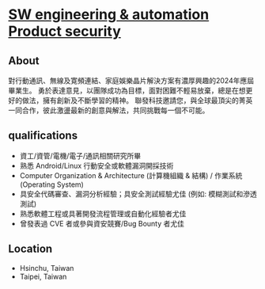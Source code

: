 # [SW engineering &amp; automation Product security](https://careers.mediatek.com/eREC/JobSearch/JobDetail/MTK120230901003?returnUrl=%2FeREC%2FJobSearch%3FsortBy%3D%26order%3D%26page%3D1%26searchKey%3D2024%25E6%25A0%25A1%25E6%258B%259B%26category%3D%26workExp%3D%26branch%3D%26program%3D)

## About
對行動通訊、無線及寛頻連結、家庭娛樂晶片解決方案有濃厚興趣的2024年應屆畢業生。 勇於表達意見，以團隊成功為目標，面對困難不輕易放棄，總是在想更好的做法，擁有創新及不斷學習的精神。 聯發科技邀請您，與全球最頂尖的菁英一同合作，彼此激盪最新的創意與解法，共同挑戰每一個不可能。

## qualifications
- 資工/資管/電機/電子/通訊相關研究所畢
- 熟悉 Android/Linux 行動安全或軟體漏洞開採技術
- Computer Organization & Architecture (計算機組織 & 結構) / 作業系統 (Operating System)
- 具安全代碼審查、漏洞分析經驗；具安全測試經驗尤佳 (例如: 模糊測試和滲透測試)
- 熟悉軟體工程或具著開發流程管理或自動化經驗者尤佳
- 曾發表過 CVE 者或參與資安競賽/Bug Bounty 者尤佳

## Location
- Hsinchu, Taiwan
- Taipei, Taiwan